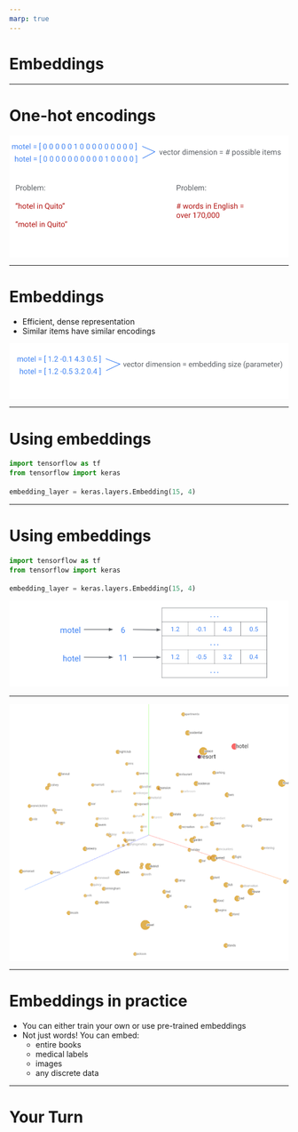 ```yaml
---
marp: true
---
```


<style>
img[alt~="center"] {
  display: block;
  margin: 0 auto;
}
</style>

# Embeddings

---

# One-hot encodings

![center](res/embeddings01.png)

<!--
Suppose we’re working with input data with a large number of possible categories, such as words. Our machine learning models can’t work directly on words; they need to take a vector of numbers as input. Traditionally we could do this using a “one-hot encoding” (as shown). 

The dimension of the vectors is the number of possible items. In this case that's words. Each column in the vector corresponds to a different word. In this example the sixth position in a vector corresponds to the word "motel," so "motel" is encoded as a vector with five leading 0's, a 1 in the 6th position and 0's everywhere after. Similarly, the 11th position corresponds to the word "hotel." 

But hotel and motel are very similar words. They are spelled similarly AND they have similar meaning. When thinking about the vector encodings of these two words, it seems natural to expect that they will be close together in space. 

This has two main problems:
1) Similar items don’t necessarily have similar encodings (“hotel in Quito” may not lead to similar search results as “motel in Quito”).
2) We may need huge vectors to encode all possible items.

Image Details:
* [embeddings01.png](http://www.google.com): Unlicensed 
-->

---

# Embeddings

* Efficient, dense representation
* Similar items have similar encodings

![center](res/embeddings02.png)

<!--
Instead of restricting ourselves to 0's and 1's, we can fill the vectors with real numbers. This will give us more flexibility, and will allow similar words to have similar encodings. 

The embedding dimension is a hyperparameter that is specified by the user. Embeddings can be used for dimensionality reduction. In particular, if we specify an embedding dimension that is lower than the total number of items (i.e., words) in your dataset, then we have reduced the total dimension of our dataset. 

In this simple example, "hotel" and "motel" are words coming from a dataset containing 15 total words. When we did a simple one-hot encoding, our encodings for "hotel" and "motel" were each 1x15 vectors. That means they come from a 15-dimensional vector space. Now, after using an embedding, we see that we have four dimensional encodings for both "hotel" and "motel."

Higher dimension = more descriptive, but the model takes more data and more time to learn.

Image Details:
* [embeddings02.png](http://www.google.com): Unlicensed 
-->

---

# Using embeddings

```python
import tensorflow as tf
from tensorflow import keras

embedding_layer = keras.layers.Embedding(15, 4)
```

<!--
The first number, 15, is the number of possible items.
The second number, 4, is your chosen embedding size.

Instead of manually specifying embedding values, we can train them. (They are treated similarly to weights learned by the model during training.)

No separate training process is needed; they are treated as another hidden layer.

-->

---

# Using embeddings

```python
import tensorflow as tf
from tensorflow import keras

embedding_layer = keras.layers.Embedding(15, 4)
```

![](res/embeddings03.png)

<!--
Similar to a Python dictionary or hash table, the embedding layer acts as a “lookup table” where each item has a unique index that is used to look up its corresponding embedding. This particular table has 15 rows, corresponding to unique items, and 4 columns, one for each embedding dimension. You’ll investigate this more in the colab.

Image Details:
* [embeddings04.png](http://www.google.com): Unlicensed
-->

---

![center](res/embeddings04.png)

<!--
One of the big advantages of embeddings is that they can meaningfully represent items and relationships between items in a way we can easily visualize. Here we can see the embeddings for “hotel” and “resort” are fairly close. Based on the dataset used to train these embeddings, this means these two words are used in similar contexts.

Image Details:
* [embeddings05.png](http://www.google.com): Unlicensed
-->

---

# Embeddings in practice

* You can either train your own or use pre-trained embeddings
* Not just words! You can embed:
  * entire books
  * medical labels
  * images
  * any discrete data

---
  
# Your Turn
  
<!--
Let’s work on the Embeddings colab, where we can apply these skills to:
* Training your own embeddings
* Visualizing your trained embeddings
-->
